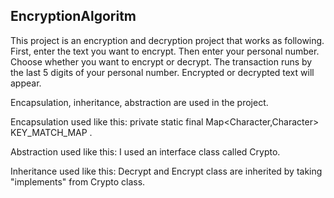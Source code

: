 ## EncryptionAlgoritm

This project is an encryption and decryption project that works as following. First, enter the text you want to encrypt. Then enter your personal number. Choose whether you want to encrypt or decrypt. The transaction runs by the last 5 digits of your personal number. Encrypted or decrypted text will appear.

Encapsulation, inheritance, abstraction are used in the project.

Encapsulation used like this: 
private static final Map<Character,Character> KEY_MATCH_MAP .

Abstraction used like this:
I used an interface class called Crypto.

Inheritance used like this:
Decrypt and Encrypt class are inherited by taking "implements" from Crypto class.
